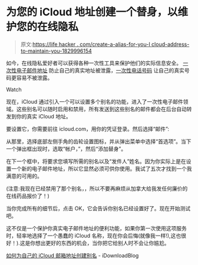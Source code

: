 # 为您的 iCloud 地址创建一个替身，以维护您的在线隐私

> 原文:[https://life hacker . com/create-a-alias-for-you-I cloud-address-to-maintain-you-1829996154](https://lifehacker.com/create-an-alias-for-your-icloud-address-to-maintain-you-1829996154)

如今，在线隐私爱好者可以获得各种一次性工具来保护他们的实际信息安全。 [一次性电子邮件地址](https://lifehacker.com/make-fake-email-accounts-for-website-signups-using-the-1826627262#_ga=2.66456622.1848657415.1540315742-3846207152.1521480874) 防止自己的真实地址被泄露，[一次性电话号码](https://lifehacker.com/burner-the-disposable-phone-number-app-gets-nomorobo-1791348413#_ga=2.66456622.1848657415.1540315742-3846207152.1521480874) 让自己的真实号码更容易不被泄露。

Watch

现在，iCloud 通过引入一个可以设置多个别名的功能，进入了一次性电子邮件领域。这些别名可以随时启用和禁用，所有发送到这些别名的邮件都会在后台自动转发到你的真实 iCloud 地址。

要设置它，你需要前往 icloud.com，用你的凭证登录。然后选择“邮件”:

从那里，选择底部左侧手角的齿轮设置图标，并从弹出菜单中选择“首选项”。当下一个弹出框出现时，选取“帐户，”，然后“添加替身”。

在下一个框中，将要求您填写所需的别名以及“发件人”姓名。因为你实际上是在设置一个新的电子邮件地址，所以它显然必须可供你使用。我试了五次才找到一个我满意的可用的。

(注意:我现在已经禁用了那个别名，，所以不要再麻烦从加拿大给我发任何廉价的在线药品报价了！)

当你完成所有的细节后，点击 OK，它会告诉你别名已经设置好了。现在开始测试吧。

这不仅是一个保护你真实电子邮件地址的便利功能，如果你第一次使用这项服务时，轻率地选择了一个愚蠢的 iCloud 名称，现在你会后悔(就像我一样!),这也很好！).这是你想出更好的东西的机会，当你把它给别人时不会让你尴尬。

[如何为自己的 iCloud 邮箱地址创建别名](https://www.idownloadblog.com/2018/10/24/create-icloud-email-alias/) - iDownloadBlog